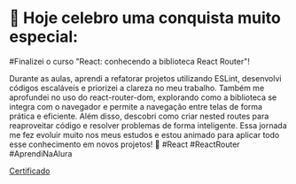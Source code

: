 # 🎉 Hoje celebro uma conquista muito especial: 
#Finalizei o curso "React: conhecendo a biblioteca React Router"! 

Durante as aulas, aprendi a refatorar projetos utilizando ESLint, desenvolvi códigos escaláveis e priorizei a clareza no meu trabalho. Também me aprofundei no uso do react-router-dom, explorando como a biblioteca se integra com o navegador e permite a navegação entre telas de forma prática e eficiente. Além disso, descobri como criar nested routes para reaproveitar código e resolver problemas de forma inteligente. Essa jornada me fez evoluir muito nos meus estudos e estou animado para aplicar todo esse conhecimento em novos projetos! 🚀 #React #ReactRouter #AprendiNaAlura

[Certificado](https://github.com/GersonAparecidoLima/react-biblioteca-react-router/blob/master/Certificado.JPG)
